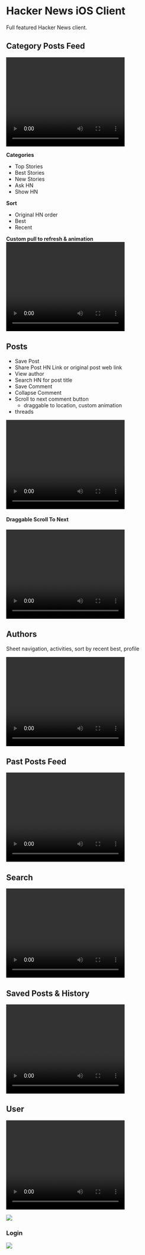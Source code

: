 # Hacker News iOS Client

Full featured Hacker News client. 

## Category Posts Feed

<video width="320" height="240" controls>
  <source src="./assets/hn-ios-feed-animation-sm.mp4" type="video/mp4">
</video>

**Categories**
- Top Stories
- Best Stories
- New Stories
- Ask HN
- Show HN

**Sort**
- Original HN order
- Best
- Recent

**Custom pull to refresh & animation**
<video width="320" height="240" controls>
  <source src="./assets/hn-ios-feed-reload-sm.mp4" type="video/mp4">
</video>


## Posts

- Save Post
- Share Post HN Link or original post web link
- View author
- Search HN for post title
- Save Comment
- Collapse Comment
- Scroll to next comment button
    - draggable to location, custom animation
- threads

<video width="320" height="240" controls>
  <source src="./assets/hn-ios-post-share-comments.mp4" type="video/mp4">
</video>

#### Draggable Scroll To Next 

<video width="320" height="240" controls>
  <source src="./assets/hn-ios-scroll-drag.mp4" type="video/mp4">
</video>


## Authors

Sheet navigation, activities, sort by recent best, profile

<video width="320" height="240" controls>
  <source src="./assets/hn-ios-author-sm.mp4" type="video/mp4">
</video>

## Past Posts Feed

<video width="320" height="240" controls>
  <source src="./assets/hn-ios-past-feed-2.mp4" type="video/mp4">
</video>

## Search

<video width="320" height="240" controls>
  <source src="./assets/hn-ios-search.mp4" type="video/mp4">
</video>


## Saved Posts & History

<video width="320" height="240" controls>
  <source src="./assets/hn-ios-save-history.mp4" type="video/mp4">
</video>

## User
<video width="320" height="240" controls>
  <source src="./assets/hn-ios-user-load.mp4" type="video/mp4">
</video>

![](./assets/hn-ios-user.png)

### Login

![](./assets/hn-ios-login.png)

